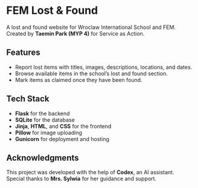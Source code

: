 # FEM Lost & Found

A lost and found website for Wroclaw International School and FEM.  
Created by **Taemin Park (MYP 4)** for Service as Action.

## Features
- Report lost items with titles, images, descriptions, locations, and dates.
- Browse available items in the school’s lost and found section.
- Mark items as claimed once they have been found.

## Tech Stack
- **Flask** for the backend  
- **SQLite** for the database  
- **Jinja**, **HTML**, and **CSS** for the frontend  
- **Pillow** for image uploading  
- **Gunicorn** for deployment and hosting

## Acknowledgments
This project was developed with the help of **Codex**, an AI assistant.  
Special thanks to **Mrs. Sylwia** for her guidance and support.
